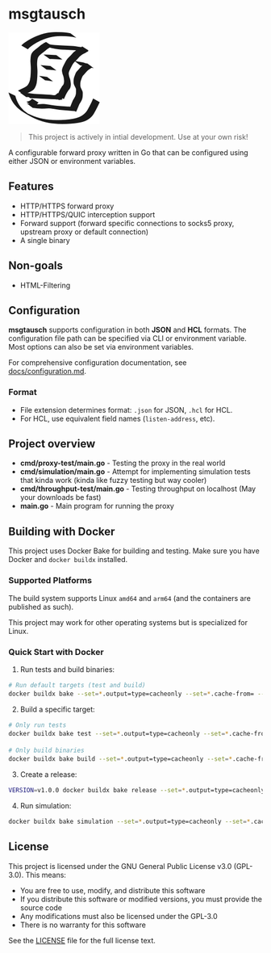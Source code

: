 # msgtausch

![msgtausch logo](./logo.png)

> This project is actively in intial development. Use at your own risk!

A configurable forward proxy written in Go that can be configured using either JSON or environment variables.

## Features

- HTTP/HTTPS forward proxy
- HTTP/HTTPS/QUIC interception support
- Forward support (forward specific connections to socks5 proxy, upstream proxy
  or default connection)
- A single binary

## Non-goals

- HTML-Filtering

## Configuration

**msgtausch** supports configuration in both **JSON** and **HCL** formats.
The configuration file path can be specified via CLI or environment variable.
Most options can also be set via environment variables.

For comprehensive configuration documentation, see [docs/configuration.md](docs/configuration.md).

### Format

- File extension determines format: `.json` for JSON, `.hcl` for HCL.
- For HCL, use equivalent field names (`listen-address`, etc).

## Project overview

- **cmd/proxy-test/main.go** - Testing the proxy in the real world
- **cmd/simulation/main.go** - Attempt for implementing simulation tests that kinda work
  (kinda like fuzzy testing but way cooler)
- **cmd/throughput-test/main.go** - Testing throughput on localhost
  (May your downloads be fast)
- **main.go** - Main program for running the proxy

## Building with Docker

This project uses Docker Bake for building and testing. Make sure you have Docker and `docker buildx` installed.

### Supported Platforms

The build system supports Linux `amd64` and `arm64` (and the containers are published as such).

This project may work for other operating systems but is specialized for Linux.

### Quick Start with Docker

1. Run tests and build binaries:
```bash
# Run default targets (test and build)
docker buildx bake --set=*.output=type=cacheonly --set=*.cache-from= --set=*.cache-to=
```

2. Build a specific target:
```bash
# Only run tests
docker buildx bake test --set=*.output=type=cacheonly --set=*.cache-from= --set=*.cache-to=

# Only build binaries
docker buildx bake build --set=*.output=type=cacheonly --set=*.cache-from= --set=*.cache-to=
```

3. Create a release:
```bash
VERSION=v1.0.0 docker buildx bake release --set=*.output=type=cacheonly --set=*.cache-from= --set=*.cache-to=
```

4. Run simulation:
```bash
docker buildx bake simulation --set=*.output=type=cacheonly --set=*.cache-from= --set=*.cache-to=
```

## License

This project is licensed under the GNU General Public License v3.0 (GPL-3.0). This means:

- You are free to use, modify, and distribute this software
- If you distribute this software or modified versions, you must provide the source code
- Any modifications must also be licensed under the GPL-3.0
- There is no warranty for this software

See the [LICENSE](LICENSE) file for the full license text.

